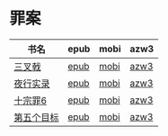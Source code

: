 # 罪案

| 书名 | epub | mobi | azw3 |
| --- | --- | --- | --- |
| [三叉戟](http://ct.dalanmei.com/f/31084289-572114896-1b0eb9) | [epub](http://ct.dalanmei.com/f/31084289-572114896-1b0eb9) | [mobi](http://ct.dalanmei.com/f/31084289-571710754-4c438e) | [azw3](http://ct.dalanmei.com/f/31084289-572134771-14674a) |
| [夜行实录](http://ct.dalanmei.com/f/31084289-572116639-faeea9) | [epub](http://ct.dalanmei.com/f/31084289-572116639-faeea9) | [mobi](http://ct.dalanmei.com/f/31084289-571665946-392578) | [azw3](http://ct.dalanmei.com/f/31084289-572176466-ff6fe5) |
| [十宗罪6](http://ct.dalanmei.com/f/31084289-571814654-5d3916) | [epub](http://ct.dalanmei.com/f/31084289-571814654-5d3916) | [mobi](http://ct.dalanmei.com/f/31084289-571544052-3d8f53) | [azw3](http://ct.dalanmei.com/f/31084289-572196768-6985de) |
| [第五个目标](http://ct.dalanmei.com/f/31084289-571887996-a3a334) | [epub](http://ct.dalanmei.com/f/31084289-571887996-a3a334) | [mobi](http://ct.dalanmei.com/f/31084289-571553700-e5f141) | [azw3](http://ct.dalanmei.com/f/31084289-572202846-0a6850) |
